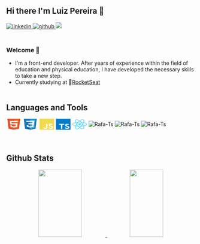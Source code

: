 ##  Hi there I'm  Luiz Pereira 🤙

<a href="https://linkedin.com/in/luiz-leonardo" target="_blank">
<img src=https://img.shields.io/badge/linkedin-%231E77B5.svg?&style=for-the-badge&logo=linkedin&logoColor=white alt=linkedin style="margin-bottom: 5px;" />
</a>
<a href="https://github.com/luizleo2" target="_blank">
<img src=https://img.shields.io/badge/github-%2324292e.svg?&style=for-the-badge&logo=github&logoColor=white alt=github style="margin-bottom: 5px;" />
</a>
 <a href = "mailto:leolima.ef@gmail.com"><img src="https://img.shields.io/badge/-Gmail-%23333?style=for-the-badge&logo=gmail&logoColor=red" target="_blank"></a>
 <br/><br/>

### Welcome 👋

- I'm a front-end developer.
After years of experience within the field of education and physical education, 
I have developed the necessary skills to take a new step.
- Currently studying at 🚀[RocketSeat](https://www.rocketseat.com.br/discover)
<br/><br/>


## Languages and Tools
<div align="left">
   <img align="center" alt="Rafa-HTML" height="30" width="40" src="https://raw.githubusercontent.com/devicons/devicon/master/icons/html5/html5-original.svg">
  <img align="center" alt="Rafa-CSS" height="30" width="40" src="https://raw.githubusercontent.com/devicons/devicon/master/icons/css3/css3-original.svg">
 <img align="center" alt="Rafa-Js" height="30" width="40" src="https://raw.githubusercontent.com/devicons/devicon/master/icons/javascript/javascript-plain.svg">
  <img align="center" alt="Rafa-Ts" height="30" width="40" src="https://raw.githubusercontent.com/devicons/devicon/master/icons/typescript/typescript-plain.svg">
  <img align="center" alt="Rafa-React" height="30" width="40" src="https://raw.githubusercontent.com/devicons/devicon/master/icons/react/react-original.svg">
  <img align="center" alt="Rafa-Ts" height="30" width="40"
  <img src="https://cdn.jsdelivr.net/gh/devicons/devicon/icons/nodejs/nodejs-plain.svg"  />
  <img align="center" alt="Rafa-Ts" height="30" width="40"
  <img src="https://cdn.jsdelivr.net/gh/devicons/devicon/icons/github/github-original.svg" />
  <img align="center" alt="Rafa-Ts" height="30" width="40"
  <img src="https://cdn.jsdelivr.net/gh/devicons/devicon/icons/sass/sass-original.svg" />
<br/> <br/><br/>

## Github Stats
<div align="center">
  <a href="https://github.com/luizleo2">
  <img height="180em" width="48%" src="https://github-readme-stats.vercel.app/api?username=luizleo2&show_icons=true&theme=radical&include_all_commits=true&count_private=false"/> 
  <img height="180em" width="42%" src="https://github-readme-stats.vercel.app/api/top-langs/?username=luizleo2&layout=compact&langs_count=7&theme=radical"/>
<!--    <img   height="180em" width="48%"" src="https://github-readme-streak-stats.herokuapp.com/?user=luizleo2&theme=radical"/> -->

     
</div>


 
